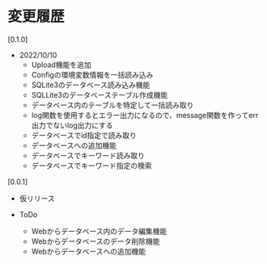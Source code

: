 # 変更履歴

[0.1.0]
* 2022/10/10
  * Upload機能を追加
  * Configの環境変数情報を一括読み込み
  * SQLite3のデータベース読み込み機能
  * SQLLite3のデータベーステーブル作成機能
  * データベース内のテーブルを特定して一括読み取り
  * log関数を使用するとエラー出力になるので、message関数を作ってerr出力でないlog出力にする
  * データベースでid指定で読み取り
  * データベースへの追加機能
  * データベースでキーワード読み取り
  * データベースでキーワード指定の検索

[0.0.1]
* 仮リリース


* ToDo
  * Webからデータベース内のデータ編集機能
  * Webからデータベースのデータ削除機能
  * Webからデータベースへの追加機能
